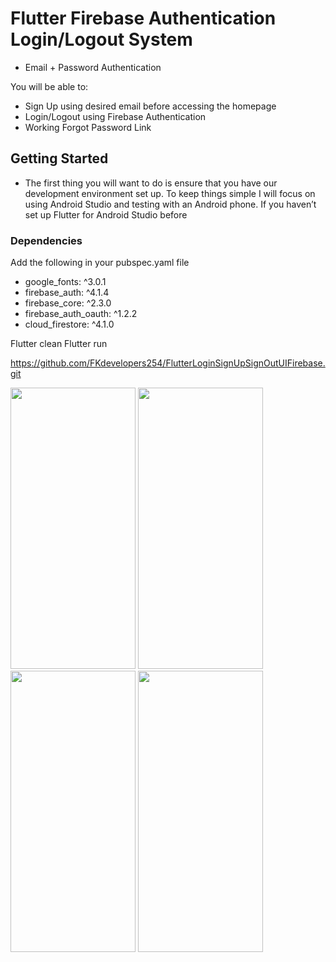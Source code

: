 # Flutter Firebase Authentication Login/Logout System
- Email + Password Authentication

You will be able to:
- Sign Up using desired email before accessing the homepage
- Login/Logout using Firebase Authentication
- Working Forgot Password Link

## Getting Started
- The first thing you will want to do is ensure that you have our development environment set up. To keep things simple I will focus on using Android Studio and testing with an Android phone. If you haven’t set up Flutter for Android Studio before




### Dependencies
Add the following in your  pubspec.yaml file
 - google_fonts: ^3.0.1
 - firebase_auth: ^4.1.4
 - firebase_core: ^2.3.0
 - firebase_auth_oauth: ^1.2.2
 - cloud_firestore: ^4.1.0
  
  
Flutter clean
Flutter run

https://github.com/FKdevelopers254/FlutterLoginSignUpSignOutUIFirebase.git

<img src="https://user-images.githubusercontent.com/65674370/206843057-d8522685-a5c5-44a3-9e3f-3191eacc85f7.jpg" width="200" height="450">
<img src="https://user-images.githubusercontent.com/65674370/206843058-12e87f3b-e3a6-428f-9db0-0a730986fc4e.jpg" width="200" height="450">
<img src="https://user-images.githubusercontent.com/65674370/206843055-f16c5d51-e8a4-4cd2-adb7-839dc8aedc08.jpg" width="200" height="450">
<img src="https://user-images.githubusercontent.com/65674370/206843059-05415658-69da-4495-b575-5484a8581af6.jpg" width="200" height="450">

